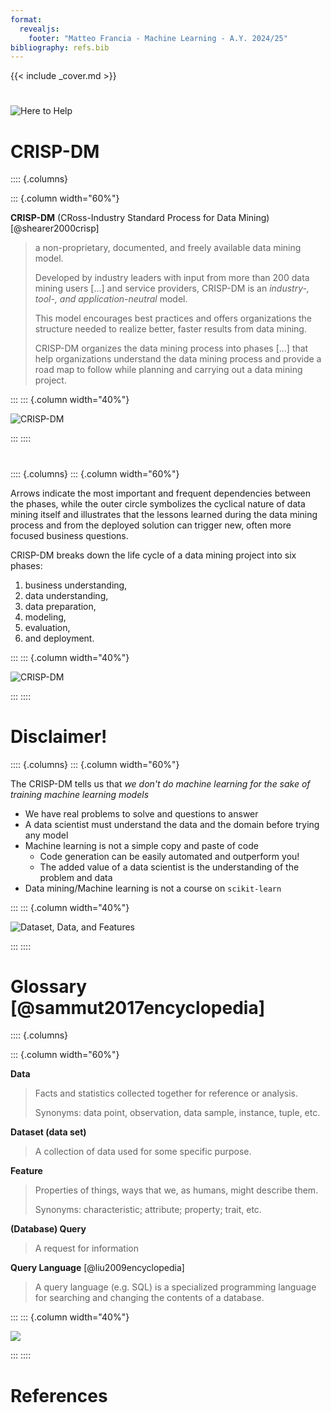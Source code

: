 ```yaml
---
format:
  revealjs: 
    footer: "Matteo Francia - Machine Learning - A.Y. 2024/25"
bibliography: refs.bib
---
```


{{< include _cover.md >}}

#

![Here to Help](https://imgs.xkcd.com/comics/here_to_help.png)

# CRISP-DM

:::: {.columns}

::: {.column width="60%"}

**CRISP-DM** (CRoss-Industry Standard Process for Data Mining) [@shearer2000crisp]

> a non-proprietary, documented, and freely available data mining model.
> 
> Developed by industry leaders with input from more than 200 data mining users [...] and service providers, CRISP-DM is an *industry-, tool-, and application-neutral* model.
>
> This model encourages best practices and offers organizations the structure needed to realize better, faster results from data mining.
>
> CRISP-DM organizes the data mining process into phases [...] that help organizations understand the data mining process and provide a road map to follow while planning and carrying out a data mining project.

:::
::: {.column width="40%"}

![CRISP-DM](https://upload.wikimedia.org/wikipedia/commons/thumb/b/b9/CRISP-DM_Process_Diagram.png/1280px-CRISP-DM_Process_Diagram.png)

:::
::::

#

:::: {.columns}
::: {.column width="60%"}

Arrows indicate the most important and frequent dependencies between the phases, while the outer circle symbolizes the cyclical nature of data mining itself and illustrates that the lessons learned during the data mining process and from the deployed solution can trigger new, often more focused business questions.

CRISP-DM breaks down the life cycle of a data mining project into six phases:

1. business understanding,
1. data understanding,
1. data preparation,
1. modeling,
1. evaluation,
1. and deployment.

:::
::: {.column width="40%"}

![CRISP-DM](https://upload.wikimedia.org/wikipedia/commons/thumb/b/b9/CRISP-DM_Process_Diagram.png/1280px-CRISP-DM_Process_Diagram.png)

:::
::::

# Disclaimer!

:::: {.columns}
::: {.column width="60%"}

The CRISP-DM tells us that *we don't do machine learning for the sake of training machine learning models*

- We have real problems to solve and questions to answer
- A data scientist must understand the data and the domain before trying any model
- Machine learning is not a simple copy and paste of code
    - Code generation can be easily automated and outperform you!
    - The added value of a data scientist is the understanding of the problem and data
- Data mining/Machine learning is not a course on `scikit-learn`

:::
::: {.column width="40%"}

![Dataset, Data, and Features](https://en.meming.world/images/en/a/a3/We_Don%27t_Do_That_Here.jpg)

:::
::::

# Glossary [@sammut2017encyclopedia]

:::: {.columns}

::: {.column width="60%"}

**Data**

> Facts and statistics collected together for reference or analysis.
>
> Synonyms: data point, observation, data sample, instance, tuple, etc.

**Dataset (data set)**

> A collection of data used for some specific purpose.

**Feature**

> Properties of things, ways that we, as humans, might describe them. 
>
> Synonyms: characteristic; attribute; property; trait, etc.

**(Database) Query**

> A request for information

**Query Language** [@liu2009encyclopedia]

> A query language (e.g. SQL) is a specialized programming language for searching and changing the contents of a database. 

:::
::: {.column width="40%"}

![](https://github.com/user-attachments/assets/6b3f38bf-1a0f-4979-b141-854508d5faa9)

:::
::::

# References